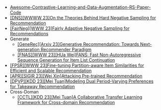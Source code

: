 
- [Awesome-Contrastive-Learning-and-Data-Augmentation-RS-Paper-Code](https://github.com/QinHsiu/Awesome-Contrastive-Learning-and-Data-Augmentation-RS-Paper-Code)
- [[DNS][WWWW 23]On the Theories Behind Hard Negative Sampling for Recommendation](https://arxiv.org/abs/2302.03472)
- [[FairNeg][WWW 23]Fairly Adaptive Negative Sampling for Recommendations](https://arxiv.org/abs/2302.08266)
- Generate
  - [[GeneRec][Arxiv 23]Generative Recommendation: Towards Next-generation Recommender Paradigm](https://arxiv.org/abs/2304.03516)
  - [[FNAS][WWW 23][HUa Wei]FANS: Fast Non-Autoregressive Sequence Generation for Item List Continuation](https://arxiv.org/abs/2304.00545)
- [[FPSR][WWW 23]Fine-tuning Partition-aware Item Similarities for Efficient and Scalable Recommendation](https://arxiv.org/abs/2207.05959)
- [[APR][SIGIR 23][Wei Xin]Attacking Pre-trained Recommendation](https://arxiv.org/pdf/2305.03995.pdf)
- [[DPVP][KDD 23][Mei Tuan]Modeling Dual Period-Varying Preferences for Takeaway Recommendation](https://arxiv.org/abs/2306.04370)
- Cross-Doman
  - [[CCTL][KDD 23][Mei Tuan]A Collaborative Transfer Learning Framework for Cross-domain Recommendation](https://arxiv.org/pdf/2306.16425.pdf)
